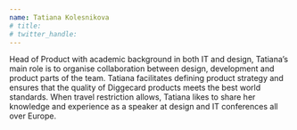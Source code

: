 ```yaml
---
name: Tatiana Kolesnikova
# title: 
# twitter_handle: 
---
```

Head of Product with academic background in both IT and design, Tatiana’s main role is to organise collaboration between design, development and product parts of the team. Tatiana facilitates defining product strategy and ensures that the quality of Diggecard products meets the best world standards. When travel restriction allows, Tatiana likes to share her knowledge and experience as a speaker at design and IT conferences all over Europe.
